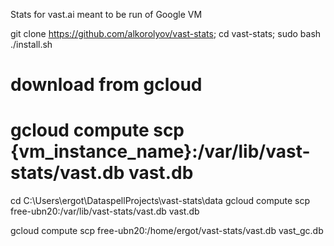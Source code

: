 Stats for vast.ai meant to be run of Google VM

git clone https://github.com/alkorolyov/vast-stats; cd vast-stats; sudo bash ./install.sh

[//]: # (curl -sSL https://raw.githubusercontent.com/alkorolyov/vast-stats/master/install -o install; sudo python3 install)

[//]: # (sudo -u vast curl -sSL https://raw.githubusercontent.com/alkorolyov/vast-stats/master/src/utils.py -o /var/lib/vast-stats/src/utils.py)

[//]: # (sudo -u vast curl -sSL https://raw.githubusercontent.com/alkorolyov/vast-stats/master/main.py -o /var/lib/vast-stats/main.py)

# download from gcloud


# gcloud compute scp {vm_instance_name}:/var/lib/vast-stats/vast.db vast.db

cd C:\Users\ergot\DataspellProjects\vast-stats\data
gcloud compute scp free-ubn20:/var/lib/vast-stats/vast.db vast.db

gcloud compute scp free-ubn20:/home/ergot/vast-stats/vast.db vast_gc.db